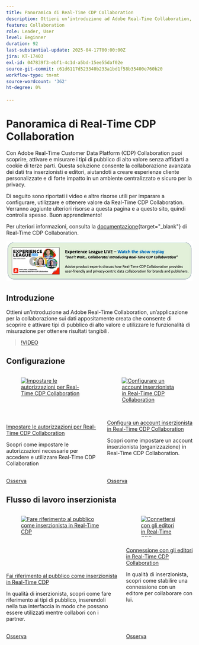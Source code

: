 ```yaml
---
title: Panoramica di Real-Time CDP Collaboration
description: Ottieni un’introduzione ad Adobe Real-Time Collaboration, un’applicazione per la collaborazione sui dati appositamente creata che consente di scoprire e attivare tipi di pubblico di alto valore e utilizzare le funzionalità di misurazione per ottenere risultati tangibili.
feature: Collaboration
role: Leader, User
level: Beginner
duration: 92
last-substantial-update: 2025-04-17T00:00:00Z
jira: KT-17403
exl-id: 047839f3-ebf1-4c1d-a5bd-15ee55daf02e
source-git-commit: c61d6117d523340b233a1bd1f58b35400e760b20
workflow-type: tm+mt
source-wordcount: '362'
ht-degree: 0%

---
```


# Panoramica di Real-Time CDP Collaboration

Con Adobe Real-Time Customer Data Platform (CDP) Collaboration puoi scoprire, attivare e misurare i tipi di pubblico di alto valore senza affidarti a cookie di terze parti. Questa soluzione consente la collaborazione avanzata dei dati tra inserzionisti e editori, aiutandoti a creare esperienze cliente personalizzate e di forte impatto in un ambiente centralizzato e sicuro per la privacy.

Di seguito sono riportati i video e altre risorse utili per imparare a configurare, utilizzare e ottenere valore da Real-Time CDP Collaboration. Verranno aggiunte ulteriori risorse a questa pagina e a questo sito, quindi controlla spesso. Buon apprendimento!

Per ulteriori informazioni, consulta la [documentazione](https://experienceleague.adobe.com/it/docs/real-time-cdp-collaboration/using/home){target="_blank"} di Real-Time CDP Collaboration.

[![ExL LIVE 10 aprile 2025](../assets/exl-live-20250410-img.jpg)](https://experienceleague.adobe.com/it/docs/events/experience-league-live-recordings/episodes/exl-live-episode-04-10-25)

## Introduzione

Ottieni un’introduzione ad Adobe Real-Time Collaboration, un’applicazione per la collaborazione sui dati appositamente creata che consente di scoprire e attivare tipi di pubblico di alto valore e utilizzare le funzionalità di misurazione per ottenere risultati tangibili.

>[!VIDEO](https://video.tv.adobe.com/v/3446801?learn=on&enablevpops)


## Configurazione

<!-- CARDS
{cta=Watch}
* set-permissions-for-collaboration.md
* set-up-an-advertiser-account.md

-->
<!-- START CARDS HTML - DO NOT MODIFY BY HAND -->
<div class="columns">
    <div class="column is-half-tablet is-half-desktop is-one-third-widescreen" aria-label="Set permissions for Real-Time CDP Collaboration">
        <div class="card" style="height: 100%; display: flex; flex-direction: column; height: 100%;">
            <div class="card-image">
                <figure class="image x-is-16by9">
                    <a href="set-permissions-for-collaboration.md" title="Impostare le autorizzazioni per Real-Time CDP Collaboration" target="_blank" rel="referrer">
                        <img class="is-bordered-r-small" src="https://video.tv.adobe.com/v/3452216/?format=jpeg&nocache=1742338375674" alt="Impostare le autorizzazioni per Real-Time CDP Collaboration"
                             style="width: 100%; aspect-ratio: 16 / 9; object-fit: cover; overflow: hidden; display: block; margin: auto;">
                    </a>
                </figure>
            </div>
            <div class="card-content is-padded-small" style="display: flex; flex-direction: column; flex-grow: 1; justify-content: space-between;">
                <div class="top-card-content">
                    <p class="headline is-size-6 has-text-weight-bold">
                        <a href="set-permissions-for-collaboration.md" target="_blank" rel="referrer" title="Impostare le autorizzazioni per Real-Time CDP Collaboration">Impostare le autorizzazioni per Real-Time CDP Collaboration</a>
                    </p>
                    <p class="is-size-6">Scopri come impostare le autorizzazioni necessarie per accedere e utilizzare Real-Time CDP Collaboration</p>
                </div>
                <a href="set-permissions-for-collaboration.md" target="_blank" rel="referrer" class="spectrum-Button spectrum-Button--outline spectrum-Button--primary spectrum-Button--sizeM" style="align-self: flex-start; margin-top: 1rem;">
                    <span class="spectrum-Button-label has-no-wrap has-text-weight-bold">Osserva</span>
                </a>
            </div>
        </div>
    </div>
    <div class="column is-half-tablet is-half-desktop is-one-third-widescreen" aria-label="Set up an Advertiser account in Real-Time CDP Collaboration">
        <div class="card" style="height: 100%; display: flex; flex-direction: column; height: 100%;">
            <div class="card-image">
                <figure class="image x-is-16by9">
                    <a href="set-up-an-advertiser-account.md" title="Configurare un account inserzionista in Real-Time CDP Collaboration" target="_blank" rel="referrer">
                        <img class="is-bordered-r-small" src="https://video.tv.adobe.com/v/3452264/?format=jpeg&nocache=1742338375690" alt="Configurare un account inserzionista in Real-Time CDP Collaboration"
                             style="width: 100%; aspect-ratio: 16 / 9; object-fit: cover; overflow: hidden; display: block; margin: auto;">
                    </a>
                </figure>
            </div>
            <div class="card-content is-padded-small" style="display: flex; flex-direction: column; flex-grow: 1; justify-content: space-between;">
                <div class="top-card-content">
                    <p class="headline is-size-6 has-text-weight-bold">
                        <a href="set-up-an-advertiser-account.md" target="_blank" rel="referrer" title="Configurare un account inserzionista in Real-Time CDP Collaboration">Configura un account inserzionista in Real-Time CDP Collaboration</a>
                    </p>
                    <p class="is-size-6">Scopri come impostare un account inserzionista (organizzazione) in Real-Time CDP Collaboration.</p>
                </div>
                <a href="set-up-an-advertiser-account.md" target="_blank" rel="referrer" class="spectrum-Button spectrum-Button--outline spectrum-Button--primary spectrum-Button--sizeM" style="align-self: flex-start; margin-top: 1rem;">
                    <span class="spectrum-Button-label has-no-wrap has-text-weight-bold">Osserva</span>
                </a>
            </div>
        </div>
    </div>
</div>
<!-- END CARDS HTML - DO NOT MODIFY BY HAND -->

## Flusso di lavoro inserzionista

<!-- CARDS
{cta=Watch}
* reference-audiences-as-an-advertiser.md
* connect-with-publishers.md

-->
<!-- START CARDS HTML - DO NOT MODIFY BY HAND -->
<div class="columns">
    <div class="column is-half-tablet is-half-desktop is-one-third-widescreen" aria-label="Reference audiences as an advertiser in Real-Time CDP">
        <div class="card" style="height: 100%; display: flex; flex-direction: column; height: 100%;">
            <div class="card-image">
                <figure class="image x-is-16by9">
                    <a href="reference-audiences-as-an-advertiser.md" title="Fare riferimento al pubblico come inserzionista in Real-Time CDP" target="_blank" rel="referrer">
                        <img class="is-bordered-r-small" src="https://video.tv.adobe.com/v/3452217/?format=jpeg&nocache=1742338375994" alt="Fare riferimento al pubblico come inserzionista in Real-Time CDP"
                             style="width: 100%; aspect-ratio: 16 / 9; object-fit: cover; overflow: hidden; display: block; margin: auto;">
                    </a>
                </figure>
            </div>
            <div class="card-content is-padded-small" style="display: flex; flex-direction: column; flex-grow: 1; justify-content: space-between;">
                <div class="top-card-content">
                    <p class="headline is-size-6 has-text-weight-bold">
                        <a href="reference-audiences-as-an-advertiser.md" target="_blank" rel="referrer" title="Fare riferimento al pubblico come inserzionista in Real-Time CDP">Fai riferimento al pubblico come inserzionista in Real-Time CDP</a>
                    </p>
                    <p class="is-size-6">In qualità di inserzionista, scopri come fare riferimento ai tipi di pubblico, inserendoli nella tua interfaccia in modo che possano essere utilizzati mentre collabori con i partner.</p>
                </div>
                <a href="reference-audiences-as-an-advertiser.md" target="_blank" rel="referrer" class="spectrum-Button spectrum-Button--outline spectrum-Button--primary spectrum-Button--sizeM" style="align-self: flex-start; margin-top: 1rem;">
                    <span class="spectrum-Button-label has-no-wrap has-text-weight-bold">Osserva</span>
                </a>
            </div>
        </div>
    </div>
    <div class="column is-half-tablet is-half-desktop is-one-third-widescreen" aria-label="Connect with publishers in Real-Time CDP Collaboration">
        <div class="card" style="height: 100%; display: flex; flex-direction: column; height: 100%;">
            <div class="card-image">
                <figure class="image x-is-16by9">
                    <a href="connect-with-publishers.md" title="Connettersi con gli editori in Real-Time CDP Collaboration" target="_blank" rel="referrer">
                        <img class="is-bordered-r-small" src="https://video.tv.adobe.com/v/3452218/?format=jpeg&nocache=1742338376009" alt="Connettersi con gli editori in Real-Time CDP Collaboration"
                             style="width: 100%; aspect-ratio: 16 / 9; object-fit: cover; overflow: hidden; display: block; margin: auto;">
                    </a>
                </figure>
            </div>
            <div class="card-content is-padded-small" style="display: flex; flex-direction: column; flex-grow: 1; justify-content: space-between;">
                <div class="top-card-content">
                    <p class="headline is-size-6 has-text-weight-bold">
                        <a href="connect-with-publishers.md" target="_blank" rel="referrer" title="Connettersi con gli editori in Real-Time CDP Collaboration">Connessione con gli editori in Real-Time CDP Collaboration</a>
                    </p>
                    <p class="is-size-6">In qualità di inserzionista, scopri come stabilire una connessione con un editore per collaborare con lui.</p>
                </div>
                <a href="connect-with-publishers.md" target="_blank" rel="referrer" class="spectrum-Button spectrum-Button--outline spectrum-Button--primary spectrum-Button--sizeM" style="align-self: flex-start; margin-top: 1rem;">
                    <span class="spectrum-Button-label has-no-wrap has-text-weight-bold">Osserva</span>
                </a>
            </div>
        </div>
    </div>
</div>
<!-- END CARDS HTML - DO NOT MODIFY BY HAND -->
